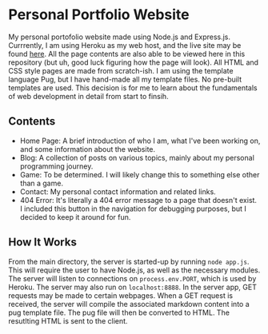 # Personal Portfolio Website
My personal portofolio website made using Node.js and Express.js. Currrently, I am using Heroku as my web host, and the live site may be found [here](https://griffenagnello.herokuapp.com/). All the page contents are also able to be viewed here in this repository (but uh, good luck figuring how the page will look). All HTML and CSS style pages are made from scratch-ish. I am using the template language Pug, but I have hand-made all my template files. No pre-built templates are used. This decision is for me to learn about the fundamentals of web development in detail from start to finsih.

## Contents
- Home Page: A brief introduction of who I am, what I've been working on, and some information about the website.
- Blog: A collection of posts on various topics, mainly about my personal programming journey. 
- Game: To be determined. I will likely change this to something else other than a game.
- Contact: My personal contact information and related links.
- 404 Error: It's literally a 404 error message to a page that doesn't exist. I included this button in the navigation for debugging purposes, but I decided to keep it around for fun.

## How It Works
From the main directory, the server is started-up by running `node app.js`. This will require the user to have Node.js, as well as the necessary modules. The server will listen to connections on `process.env.PORT`, which is used by Heroku. The server may also run on `localhost:8888`. In the server app, GET requests may be made to certain webpages. When a GET request is received, the server will compile the associated markdown content into a pug template file. The pug file will then be converted to HTML. The resutlting HTML is sent to the client.
